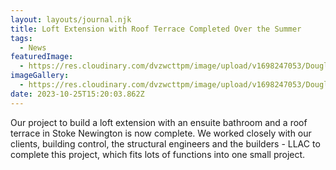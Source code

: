 ```yaml
---
layout: layouts/journal.njk
title: Loft Extension with Roof Terrace Completed Over the Summer
tags:
  - News
featuredImage:
  - https://res.cloudinary.com/dvzwcttpm/image/upload/v1698247053/Douglas_Architects_Stoke_Newington_Loft_Extension_with_Roof_Terrace_kquc2z.jpg
imageGallery:
  - https://res.cloudinary.com/dvzwcttpm/image/upload/v1698247053/Douglas_Architects_Stoke_Newington_Loft_Extension_with_Roof_Terrace_kquc2z.jpg
date: 2023-10-25T15:20:03.862Z
---
```

O﻿ur project to build a loft extension with an ensuite bathroom and a roof terrace in Stoke Newington is now complete. We worked closely with our clients, building control, the structural engineers and the builders - LLAC to complete this project, which fits lots of functions into one small project.